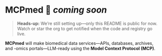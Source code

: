 # MCPmed 🚧 *coming soon*

> **Heads-up:** We’re still setting up—only this README is public for now. Watch or star the org to get notified when the code and registry go live.

**MCPmed** will make biomedical data services—APIs, databases, archives, and -omics portals—LLM-ready using the **Model Context Protocol (MCP)**.
